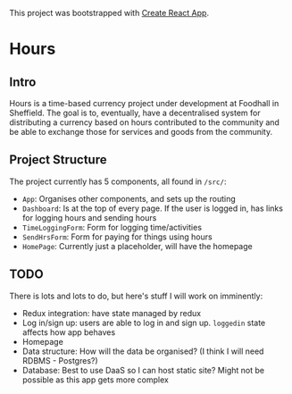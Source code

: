 This project was bootstrapped with [Create React App](https://github.com/facebookincubator/create-react-app).

# Hours

## Intro

Hours is a time-based currency project under development at Foodhall in Sheffield. The goal is to, eventually, have a decentralised system for distributing a currency based on hours contributed to the community and be able to exchange those for services and goods from the community.

## Project Structure
The project currently has 5 components, all found in `/src/`:

* `App`: Organises other components, and sets up the routing
* `Dashboard`: Is at the top of every page. If the user is logged in, has links for logging hours and sending hours
* `TimeLoggingForm`: Form for logging time/activities
* `SendHrsForm`: Form for paying for things using hours
* `HomePage`: Currently just a placeholder, will have the homepage 

## TODO
There is lots and lots to do, but here's stuff I will work on imminently:
* Redux integration: have state managed by redux
* Log in/sign up: users are able to log in and sign up. `loggedin` state affects how app behaves
* Homepage 
* Data structure: How will the data be organised? (I think I will need RDBMS - Postgres?)
* Database: Best to use DaaS so I can host static site? Might not be possible as this app gets more complex